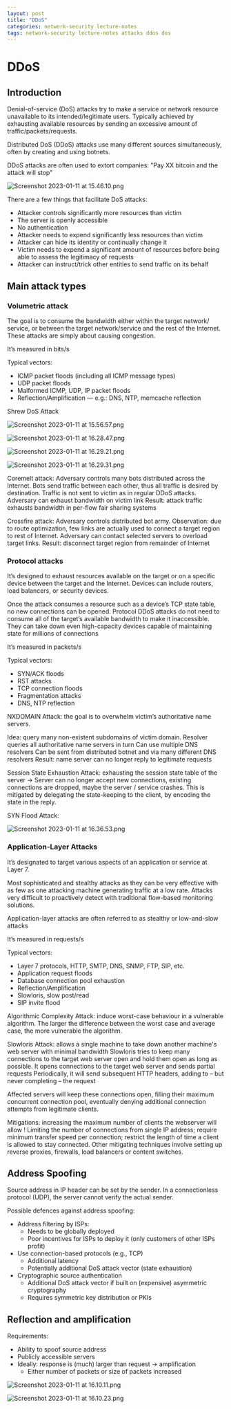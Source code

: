 ```yaml
---
layout: post
title: "DDoS"
categories: network-security lecture-notes
tags: network-security lecture-notes attacks ddos dos
---
```


# DDoS

## Introduction

Denial-of-service (DoS) attacks try to make a service or network resource unavailable to its intended/legitimate users. Typically achieved by exhausting available resources by sending an excessive
amount of traffic/packets/requests.

Distributed DoS (DDoS) attacks use many different sources simultaneously, often by creating and using botnets.

DDoS attacks are often used to extort companies: "Pay XX bitcoin and the attack will stop"

![Screenshot 2023-01-11 at 15.46.10.png](/assets/images/DDoS/Screenshot_2023-01-11_at_15.46.10.png)

There are a few things that facilitate DoS attacks:

- Attacker controls significantly more resources than victim
- The server is openly accessible
- No authentication
- Attacker needs to expend significantly less resources than victim
- Attacker can hide its identity or continually change it
- Victim needs to expend a significant amount of resources before being able to assess the legitimacy of requests
- Attacker can instruct/trick other entities to send traffic on its behalf

## Main attack types

### Volumetric attack

The goal is to consume the bandwidth either within the target network/ service, or between the target network/service and the rest of the Internet. These attacks are simply about causing congestion.

It’s measured in bits/s

Typical vectors:

- ICMP packet floods (including all ICMP message types)
- UDP packet floods
- Malformed ICMP, UDP, IP packet floods
- Reflection/Amplification — e.g.: DNS, NTP, memcache reflection

Shrew DoS Attack

![Screenshot 2023-01-11 at 15.56.57.png](/assets/images/DDoS/Screenshot_2023-01-11_at_15.56.57.png)

![Screenshot 2023-01-11 at 16.28.47.png](/assets/images/DDoS/Screenshot_2023-01-11_at_16.28.47.png)

![Screenshot 2023-01-11 at 16.29.21.png](/assets/images/DDoS/Screenshot_2023-01-11_at_16.29.21.png)

![Screenshot 2023-01-11 at 16.29.31.png](/assets/images/DDoS/Screenshot_2023-01-11_at_16.29.31.png)

Coremelt attack: Adversary controls many bots distributed across the Internet. Bots send traffic between each other, thus all traffic is desired by destination. Traffic is not sent to victim as in
regular DDoS attacks. Adversary can exhaust bandwidth on victim link Result: attack traffic exhausts bandwidth in per-flow fair sharing systems

Crossfire attack: Adversary controls distributed bot army. Observation: due to route optimization, few links are actually used to connect a target region to rest of Internet. Adversary can contact
selected servers to overload target links. Result: disconnect target region from remainder of Internet

### Protocol attacks

It’s designed to exhaust resources available on the target or on a specific device between the target and the Internet. Devices can include routers, load balancers, or security devices.

Once the attack consumes a resource such as a device’s TCP state table, no new connections can be opened. Protocol DDoS attacks do not need to consume all of the target’s available bandwidth to make
it inaccessible. They can take down even high-capacity devices capable of maintaining state for millions of connections

It’s measured in packets/s

Typical vectors:

- SYN/ACK floods
- RST attacks
- TCP connection floods
- Fragmentation attacks
- DNS, NTP reflection

NXDOMAIN Attack: the goal is to overwhelm victim’s authoritative name servers.

Idea: query many non-existent subdomains of victim domain. Resolver queries all authoritative name servers in turn Can use multiple DNS resolvers Can be sent from distributed botnet and via many
different DNS resolvers Result: name server can no longer reply to legitimate requests

Session State Exhaustion Attack: exhausting the session state table of the server → Server can no longer accept new connections, existing connections are dropped, maybe the server / service crashes.
This is mitigated by delegating the state-keeping to the client, by encoding the state in the reply.

SYN Flood Attack:

![Screenshot 2023-01-11 at 16.36.53.png](/assets/images/DDoS/Screenshot_2023-01-11_at_16.36.53.png)

### Application-Layer Attacks

It’s designated to target various aspects of an application or service at Layer 7.

Most sophisticated and stealthy attacks as they can be very effective with as few as one attacking machine generating traffic at a low rate. Attacks very difficult to proactively detect with
traditional flow-based monitoring solutions.

Application-layer attacks are often referred to as stealthy or low-and-slow attacks

It’s measured in requests/s

Typical vectors:

- Layer 7 protocols, HTTP, SMTP, DNS, SNMP, FTP, SIP, etc.
- Application request floods
- Database connection pool exhaustion
- Reflection/Amplification
- Slowloris, slow post/read
- SIP invite flood

Algorithmic Complexity Attack: induce worst-case behaviour in a vulnerable algorithm. The larger the difference between the worst case and average case, the more vulnerable the algorithm.

Slowloris Attack: allows a single machine to take down another machine's web server with minimal bandwidth Slowloris tries to keep many connections to the target web server open and hold them open as
long as possible. It opens connections to the target web server and sends partial requests Periodically, it will send subsequent HTTP headers, adding to – but never completing – the request

Affected servers will keep these connections open, filling their maximum concurrent connection pool, eventually denying additional connection attempts from legitimate clients.

Mitigations: increasing the maximum number of clients the webserver will allow ! Limiting the number of connections from single IP address; require minimum transfer speed per connection; restrict the
length of time a client is allowed to stay connected. Other mitigating techniques involve setting up reverse proxies, firewalls, load balancers or content switches.

## Address Spoofing

Source address in IP header can be set by the sender. In a connectionless protocol (UDP), the server cannot verify the actual sender.

Possible defences against address spoofing:

- Address filtering by ISPs:
  - Needs to be globally deployed
  - Poor incentives for ISPs to deploy it (only customers of other ISPs profit)
- Use connection-based protocols (e.g., TCP)
  - Additional latency
  - Potentially additional DoS attack vector (state exhaustion)
- Cryptographic source authentication
  - Additional DoS attack vector if built on (expensive) asymmetric cryptography
  - Requires symmetric key distribution or PKIs

## Reflection and amplification

Requirements:

- Ability to spoof source address
- Publicly accessible servers
- Ideally: response is (much) larger than request → amplification
  - Either number of packets or size of packets increased

![Screenshot 2023-01-11 at 16.10.11.png](/assets/images/DDoS/Screenshot_2023-01-11_at_16.10.11.png)

![Screenshot 2023-01-11 at 16.10.23.png](/assets/images/DDoS/Screenshot_2023-01-11_at_16.10.23.png)
